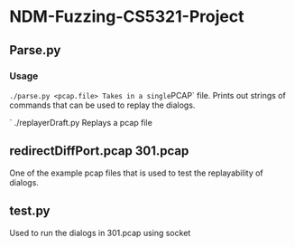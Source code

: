 # NDM-Fuzzing-CS5321-Project

## Parse.py 
### Usage
` ./parse.py <pcap.file>
Takes in a single `PCAP` file.
Prints out strings of commands that can be used to replay the dialogs.

` ./replayerDraft.py
Replays a pcap file

## redirectDiffPort.pcap 301.pcap
One of the example pcap files that is used to test the replayability of dialogs.

## test.py
Used to run the dialogs in 301.pcap using socket
